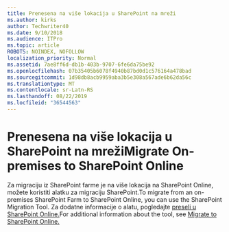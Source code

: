```yaml
---
title: Prenesena na više lokacija u SharePoint na mreži
ms.author: kirks
author: Techwriter40
ms.date: 9/10/2018
ms.audience: ITPro
ms.topic: article
ROBOTS: NOINDEX, NOFOLLOW
localization_priority: Normal
ms.assetid: 7ae8ff6d-db1b-403b-9707-6fe6da75be92
ms.openlocfilehash: 07b35405b6078f4940b87bd0d1c576164a478bad
ms.sourcegitcommit: 1d98db8acb9959aba3b5e308a567ade6b62da56c
ms.translationtype: MT
ms.contentlocale: sr-Latn-RS
ms.lasthandoff: 08/22/2019
ms.locfileid: "36544563"
---
```

# <a name="migrate-on-premises-to-sharepoint-online"></a><span data-ttu-id="70893-102">Prenesena na više lokacija u SharePoint na mreži</span><span class="sxs-lookup"><span data-stu-id="70893-102">Migrate On-premises to SharePoint Online</span></span>

<span data-ttu-id="70893-103">Za migraciju iz SharePoint farme je na više lokacija na SharePoint Online, možete koristiti alatku za migraciju SharePoint.</span><span class="sxs-lookup"><span data-stu-id="70893-103">To migrate from an on-premises SharePoint Farm to SharePoint Online, you can use the SharePoint Migration Tool.</span></span> <span data-ttu-id="70893-104">Za dodatne informacije o alatu, pogledajte [preseli u SharePoint Online.](https://go.microsoft.com/fwlink/?linkid=2019574)</span><span class="sxs-lookup"><span data-stu-id="70893-104">For additional information about the tool, see [Migrate to SharePoint Online.](https://go.microsoft.com/fwlink/?linkid=2019574)</span></span>
  

